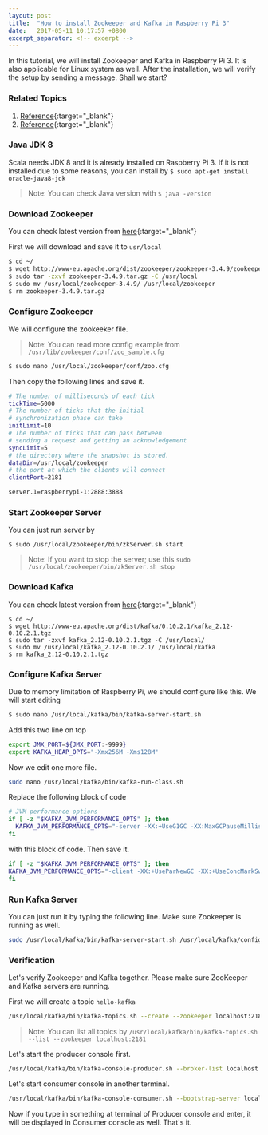 ```yaml
---
layout: post
title:  "How to install Zookeeper and Kafka in Raspberry Pi 3"
date:   2017-05-11 10:17:57 +0800
excerpt_separator: <!-- excerpt -->
---
```


In this tutorial, we will install Zookeeper and Kafka in Raspberry Pi 3. It is also applicable for Linux system as well. After the installation, we will verify the setup by sending a message. Shall we start?

<!-- excerpt -->



### Related Topics

1. [Reference](https://github.com/keiraqz/RaspPiDemo/tree/master/kafka_config){:target="_blank"}
2. [Reference](https://www.tutorialspoint.com/apache_kafka/index.htm){:target="_blank"}


### Java JDK 8
Scala needs JDK 8 and it is already installed on Raspberry Pi 3. If it is not installed due to some reasons, you can install by
`$ sudo apt-get install oracle-java8-jdk`
> Note: You can check Java version with `$ java -version`



### Download Zookeeper
You can check latest version from [here](http://www-eu.apache.org/dist/zookeeper/){:target="_blank"}

First we will download and save it to `usr/local`
```sh
$ cd ~/
$ wget http://www-eu.apache.org/dist/zookeeper/zookeeper-3.4.9/zookeeper-3.4.9.tar.gz
$ sudo tar -zxvf zookeeper-3.4.9.tar.gz -C /usr/local
$ sudo mv /usr/local/zookeeper-3.4.9/ /usr/local/zookeeper
$ rm zookeeper-3.4.9.tar.gz
```
### Configure Zookeeper
We will configure the zookeeker file. 
> Note: You can read more config example from `/usr/lib/zookeeper/conf/zoo_sample.cfg`

```sh
$ sudo nano /usr/local/zookeeper/conf/zoo.cfg
```

Then copy the following lines and save it.

```sh
# The number of milliseconds of each tick
tickTime=5000
# The number of ticks that the initial 
# synchronization phase can take
initLimit=10
# The number of ticks that can pass between 
# sending a request and getting an acknowledgement
syncLimit=5
# the directory where the snapshot is stored.
dataDir=/usr/local/zookeeper
# the port at which the clients will connect
clientPort=2181

server.1=raspberrypi-1:2888:3888
```

### Start Zookeeper Server
You can just run server by
```
$ sudo /usr/local/zookeeper/bin/zkServer.sh start
```
> Note: If you want to stop the server; use this `sudo /usr/local/zookeeper/bin/zkServer.sh stop`


### Download Kafka
You can check latest version from [here](https://kafka.apache.org/downloads){:target="_blank"}

```
$ cd ~/
$ wget http://www-eu.apache.org/dist/kafka/0.10.2.1/kafka_2.12-0.10.2.1.tgz
$ sudo tar -zxvf kafka_2.12-0.10.2.1.tgz -C /usr/local/
$ sudo mv /usr/local/kafka_2.12-0.10.2.1/ /usr/local/kafka
$ rm kafka_2.12-0.10.2.1.tgz
```

### Configure Kafka Server
Due to memory limitation of Raspberry Pi, we should configure like this. We will start editing 
```sh
$ sudo nano /usr/local/kafka/bin/kafka-server-start.sh
```
Add this two line on top

```sh
export JMX_PORT=${JMX_PORT:-9999}
export KAFKA_HEAP_OPTS="-Xmx256M -Xms128M"
```

Now we edit one more file.

```sh
sudo nano /usr/local/kafka/bin/kafka-run-class.sh
```

Replace the following block of code
```sh
# JVM performance options
if [ -z "$KAFKA_JVM_PERFORMANCE_OPTS" ]; then
  KAFKA_JVM_PERFORMANCE_OPTS="-server -XX:+UseG1GC -XX:MaxGCPauseMillis=20 -XX:InitiatingHeapOccupancyPercent=35 -XX:+DisableExplicitGC -Djava.awt.headless=true"
fi
```

with this block of code. Then save it.

```sh
if [ -z "$KAFKA_JVM_PERFORMANCE_OPTS" ]; then
KAFKA_JVM_PERFORMANCE_OPTS="-client -XX:+UseParNewGC -XX:+UseConcMarkSweepGC -XX:+CMSClassUnloadingEnabled -XX:+CMSScavengeBeforeRemark -XX:+DisableExplicitGC -Djava.awt.headless=true"
fi
```
### Run Kafka Server
You can just run it by typing the following line. Make sure Zookeeper is running as well.
```sh
sudo /usr/local/kafka/bin/kafka-server-start.sh /usr/local/kafka/config/server.properties &
```

### Verification
Let's verify Zookeeper and Kafka together. Please make sure ZooKeeper and Kafka servers are running.

First we will create a topic `hello-kafka`
```sh
/usr/local/kafka/bin/kafka-topics.sh --create --zookeeper localhost:2181 --replication-factor 1 --partitions 1 --topic hello-kafka
```

> Note: You can list all topics by `/usr/local/kafka/bin/kafka-topics.sh --list --zookeeper localhost:2181`

Let's start the producer console first.
```sh
/usr/local/kafka/bin/kafka-console-producer.sh --broker-list localhost:9092 --topic hello-kafka
```

Let's start consumer console in another terminal.
```sh
/usr/local/kafka/bin/kafka-console-consumer.sh --bootstrap-server localhost:9092 --topic hello-kafka
```

Now if you type in something at terminal of Producer console and enter, it will be displayed in Consumer console as well. That's it.